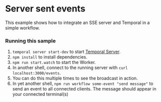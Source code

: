 # Server sent events

This example shows how to integrate an SSE server and Temporal in a simple workflow.

### Running this sample

1. `temporal server start-dev` to start [Temporal Server](https://github.com/temporalio/cli/#installation).
1. `npm install` to install dependencies.
1. `npm run start.watch` to start the Worker.
1. In another shell, connect to the running server with `curl localhost:3000/events`.
1. You can do this multiple times to see the broadcast in action.
1. In yet another shell, `npm run workflow some-event "send message"` to send an event to all connected clients. The message should appear in your connected terminal(s)
